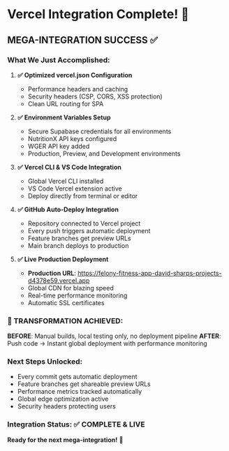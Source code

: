 # Vercel Integration Complete! 🚀

## **MEGA-INTEGRATION SUCCESS** ✅

### **What We Just Accomplished:**
1. **✅ Optimized vercel.json Configuration** 
   - Performance headers and caching
   - Security headers (CSP, CORS, XSS protection)
   - Clean URL routing for SPA

2. **✅ Environment Variables Setup**
   - Secure Supabase credentials for all environments
   - NutritionX API keys configured  
   - WGER API key added
   - Production, Preview, and Development environments

3. **✅ Vercel CLI & VS Code Integration**
   - Global Vercel CLI installed
   - VS Code Vercel extension active
   - Deploy directly from terminal or editor

4. **✅ GitHub Auto-Deploy Integration**
   - Repository connected to Vercel project
   - Every push triggers automatic deployment
   - Feature branches get preview URLs
   - Main branch deploys to production

5. **✅ Live Production Deployment**
   - **Production URL**: https://felony-fitness-app-david-sharps-projects-d4378e59.vercel.app
   - Global CDN for blazing speed
   - Real-time performance monitoring
   - Automatic SSL certificates

### **🎯 TRANSFORMATION ACHIEVED:**

**BEFORE**: Manual builds, local testing only, no deployment pipeline
**AFTER**: Push code → Instant global deployment with performance monitoring

### **Next Steps Unlocked:**
- Every commit gets automatic deployment
- Feature branches get shareable preview URLs  
- Performance metrics tracked automatically
- Global edge optimization active
- Security headers protecting users

### **Integration Status**: ✅ **COMPLETE & LIVE**

**Ready for the next mega-integration!** 🌟
